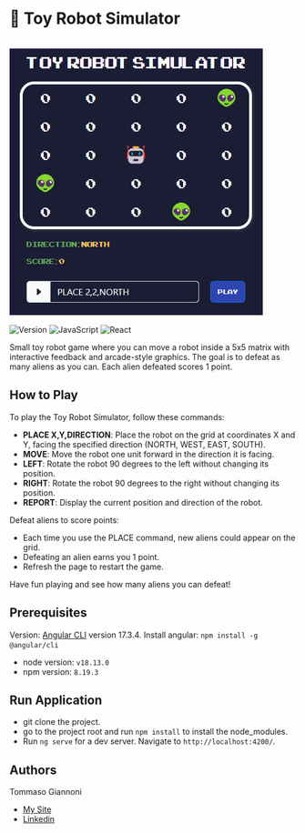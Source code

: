 # 🤖 Toy Robot Simulator
<br/>
<img src="https://github.com/tommasogiannoni/toy-robot-app/blob/master/src/assets/img/example-image-1.png"></h2>
<br/>

![Version](https://img.shields.io/badge/Version-1.0.0-brightgreen)
![JavaScript](https://img.shields.io/badge/Language-typescript-blue)
![React](https://img.shields.io/badge/Angular-17.3.0-red)

Small toy robot game where you can move a robot inside a 5x5 matrix with interactive feedback and arcade-style graphics. 
The goal is to defeat as many aliens as you can. Each alien defeated scores 1 point.

## How to Play
To play the Toy Robot Simulator, follow these commands:

- **PLACE X,Y,DIRECTION**: Place the robot on the grid at coordinates X and Y, facing the specified direction (NORTH, WEST, EAST, SOUTH).
- **MOVE**: Move the robot one unit forward in the direction it is facing.
- **LEFT**: Rotate the robot 90 degrees to the left without changing its position.
- **RIGHT**: Rotate the robot 90 degrees to the right without changing its position.
- **REPORT**: Display the current position and direction of the robot.

Defeat aliens to score points:

- Each time you use the PLACE command, new aliens could appear on the grid.
- Defeating an alien earns you 1 point.
- Refresh the page to restart the game.

Have fun playing and see how many aliens you can defeat!

## Prerequisites
Version: [Angular CLI](https://github.com/angular/angular-cli) version 17.3.4.
Install angular: `npm install -g @angular/cli`

- node version: `v18.13.0`
- npm version: `8.19.3`

## Run Application

- git clone the project.
- go to the project root and run `npm install` to install the node_modules.
- Run `ng serve` for a dev server. Navigate to `http://localhost:4200/`.

## Authors
Tommaso Giannoni

- [My Site](https://www.tommasogiannoni.com)
- [Linkedin](https://www.linkedin.com/in/tommasogiannoni)